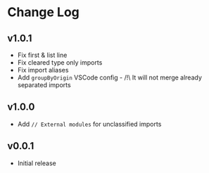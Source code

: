 # Change Log

## v1.0.1
- Fix first & list line
- Fix cleared type only imports
- Fix import aliases
- Add `groupByOrigin` VSCode config - /!\ It will not merge already separated imports

## v1.0.0
- Add `// External modules` for unclassified imports

## v0.0.1
- Initial release